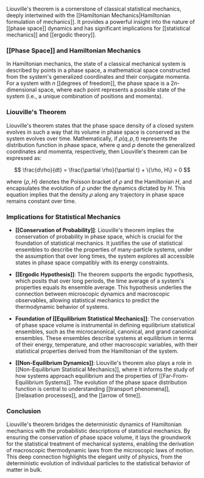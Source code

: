 Liouville's theorem is a cornerstone of classical statistical mechanics, deeply intertwined with the [[Hamiltonian Mechanics|Hamiltonian formulation of mechanics]]. It provides a powerful insight into the nature of [[phase space]] dynamics and has significant implications for [[statistical mechanics]] and [[ergodic theory]].

### [[Phase Space]] and Hamiltonian Mechanics

In Hamiltonian mechanics, the state of a classical mechanical system is described by points in a phase space, a mathematical space constructed from the system's generalized coordinates and their conjugate momenta. For a system with $n$ [[degrees of freedom]], the phase space is a $2n$-dimensional space, where each point represents a possible state of the system (i.e., a unique combination of positions and momenta).

### Liouville's Theorem

Liouville's theorem states that the phase space density of a closed system evolves in such a way that its volume in phase space is conserved as the system evolves over time. Mathematically, if $\rho(q,p,t)$ represents the distribution function in phase space, where $q$ and $p$ denote the generalized coordinates and momenta, respectively, then Liouville's theorem can be expressed as:

$$
\frac{d\rho}{dt} = \frac{\partial \rho}{\partial t} + \{\rho, H\} = 0
$$

where $\{\rho, H\}$ denotes the Poisson bracket of $\rho$ and the Hamiltonian $H$, and encapsulates the evolution of $\rho$ under the dynamics dictated by $H$. This equation implies that the density $\rho$ along any trajectory in phase space remains constant over time.

### Implications for Statistical Mechanics

- **[[Conservation of Probability]]**: Liouville's theorem implies the conservation of probability in phase space, which is crucial for the foundation of statistical mechanics. It justifies the use of statistical ensembles to describe the properties of many-particle systems, under the assumption that over long times, the system explores all accessible states in phase space compatibly with its energy constraints.

- **[[Ergodic Hypothesis]]**: The theorem supports the ergodic hypothesis, which posits that over long periods, the time average of a system's properties equals its ensemble average. This hypothesis underlies the connection between microscopic dynamics and macroscopic observables, allowing statistical mechanics to predict the thermodynamic behavior of systems.

- **Foundation of [[Equilibrium Statistical Mechanics]]**: The conservation of phase space volume is instrumental in defining equilibrium statistical ensembles, such as the microcanonical, canonical, and grand canonical ensembles. These ensembles describe systems at equilibrium in terms of their energy, temperature, and other macroscopic variables, with their statistical properties derived from the Hamiltonian of the system.

- **[[Non-Equilibrium Dynamics]]**: Liouville's theorem also plays a role in [[Non-Equilibrium Statistical Mechanics]], where it informs the study of how systems approach equilibrium and the properties of [[Far-From-Equilibrium Systems]]. The evolution of the phase space distribution function is central to understanding [[transport phenomena]], [[relaxation processes]], and the [[arrow of time]].

### Conclusion

Liouville's theorem bridges the deterministic dynamics of Hamiltonian mechanics with the probabilistic descriptions of statistical mechanics. By ensuring the conservation of phase space volume, it lays the groundwork for the statistical treatment of mechanical systems, enabling the derivation of macroscopic thermodynamic laws from the microscopic laws of motion. This deep connection highlights the elegant unity of physics, from the deterministic evolution of individual particles to the statistical behavior of matter in bulk.